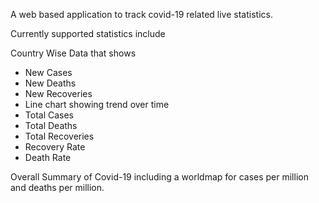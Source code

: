 A web based application to track covid-19 related live statistics. 

Currently supported statistics include 

Country Wise Data that shows
- New Cases
- New Deaths 
- New Recoveries 
- Line chart showing trend over time 
- Total Cases
- Total Deaths 
- Total Recoveries 
- Recovery Rate 
- Death Rate 

Overall Summary of Covid-19 including a worldmap for cases per million and deaths per million. 
